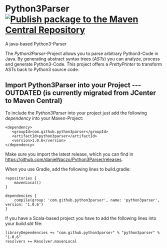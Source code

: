 # Python3Parser [![Publish package to the Maven Central Repository](https://github.com/danielNaczo/Python3Parser/actions/workflows/maven-publish.yml/badge.svg)](https://github.com/danielNaczo/Python3Parser/actions/workflows/maven-publish.yml)
A java-based Python3-Parser

The *Python3Parser*-Project allows you to parse arbitrary Python3-Code in Java. By generating abstract syntax trees (*ASTs*)
you can analyze, process and generate Python3-Code. This project offers a *PrettyPrinter* to transform ASTs back to
Python3 source code. 


## Import Python3Parser into your Project --- OUTDATED (is currently migrated from JCenter to Maven Central)
To include the *Python3Parser* into your project just add the following *dependency* into your Maven-Project:

```
<dependency>
   <groupId>com.github.python3parser</groupId>
   <artifactId>python3parser</artifactId>
   <version>1.0.6</version>
</dependency>
```

Make sure you import the latest release, which you can find in https://github.com/danielNaczo/Python3Parser/releases.

When you use Gradle, add the following lines to build.gradle:

```
repositories {
    mavenLocal()
}

dependencies {
    compile(group: 'com.github.python3parser', name: 'python3parser', version: '1.0.6')
}
```

If you have a Scala-based project you have to add the following lines into your *build.sbt* file:

```
libraryDependencies += "com.github.python3parser" % "python3parser" % "1.0.6"
resolvers += Resolver.mavenLocal
